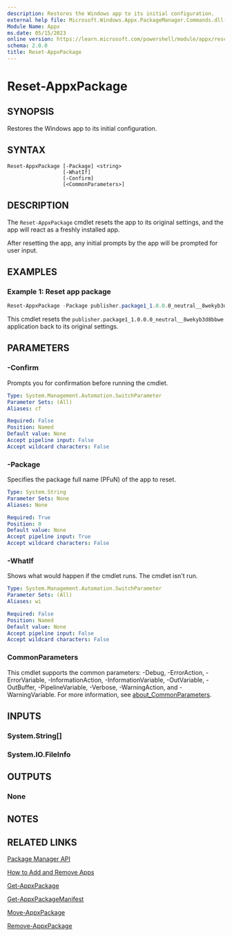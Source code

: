 ```yaml
---
description: Restores the Windows app to its initial configuration.
external help file: Microsoft.Windows.Appx.PackageManager.Commands.dll-help.xml
Module Name: Appx
ms.date: 05/15/2023
online version: https://learn.microsoft.com/powershell/module/appx/reset-appxpackage?view=windowsserver2022-ps&wt.mc_id=ps-gethelp
schema: 2.0.0
title: Reset-AppxPackage
---
```


# Reset-AppxPackage

## SYNOPSIS

Restores the Windows app to its initial configuration.

## SYNTAX

```
Reset-AppxPackage [-Package] <string>
                  [-WhatIf]
                  [-Confirm]
                  [<CommonParameters>]
```

## DESCRIPTION

The `Reset-AppxPackage` cmdlet resets the app to its original settings, and the app will react
as a freshly installed app.

After resetting the app, any initial prompts by the app will be prompted for user input.

## EXAMPLES

### Example 1: Reset app package

```powershell
Reset-AppxPackage -Package publisher.package1_1.0.0.0_neutral__8wekyb3d8bbwe
```

This cmdlet resets the `publisher.package1_1.0.0.0_neutral__8wekyb3d8bbwe` application back to
its original settings.

## PARAMETERS

### -Confirm

Prompts you for confirmation before running the cmdlet.

```yaml
Type: System.Management.Automation.SwitchParameter
Parameter Sets: (All)
Aliases: cf

Required: False
Position: Named
Default value: None
Accept pipeline input: False
Accept wildcard characters: False
```

### -Package

Specifies the package full name (PFuN) of the app to reset.

```yaml
Type: System.String
Parameter Sets: None
Aliases: None

Required: True
Position: 0
Default value: None
Accept pipeline input: True
Accept wildcard characters: False
```

### -WhatIf

Shows what would happen if the cmdlet runs. The cmdlet isn't run.

```yaml
Type: System.Management.Automation.SwitchParameter
Parameter Sets: (All)
Aliases: wi

Required: False
Position: Named
Default value: None
Accept pipeline input: False
Accept wildcard characters: False
```

### CommonParameters

This cmdlet supports the common parameters: -Debug, -ErrorAction, -ErrorVariable,
-InformationAction, -InformationVariable, -OutVariable, -OutBuffer, -PipelineVariable, -Verbose,
-WarningAction, and -WarningVariable. For more information, see
[about_CommonParameters](http://go.microsoft.com/fwlink/?LinkID=113216).

## INPUTS

### System.String[]

### System.IO.FileInfo

## OUTPUTS

### None

## NOTES

## RELATED LINKS

[Package Manager API](http://go.microsoft.com/fwlink/?LinkId=245447)

[How to Add and Remove Apps](http://go.microsoft.com/fwlink/?LinkID=231020)

[Get-AppxPackage](./Get-AppxPackage.md)

[Get-AppxPackageManifest](./Get-AppxPackageManifest.md)

[Move-AppxPackage](./Move-AppxPackage.md)

[Remove-AppxPackage](./Remove-AppxPackage.md)
